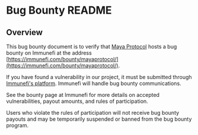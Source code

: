 # Bug Bounty README

## Overview

This bug bounty document is to verify that [Maya Protocol](https://www.mayaprotocol.com/) hosts a bug bounty on Immunefi at the address [https://immunefi.com/bounty/mayaprotocol/](https://immunefi.com/bounty/mayaprotocol/).

If you have found a vulnerability in our project, it must be submitted through [Immunefi's platform](https://immunefi.com/). Immunefi will handle bug bounty communications.

See the bounty page at Immunefi for more details on accepted vulnerabilities, payout amounts, and rules of participation.

Users who violate the rules of participation will not receive bug bounty payouts and may be temporarily suspended or banned from the bug bounty program.
